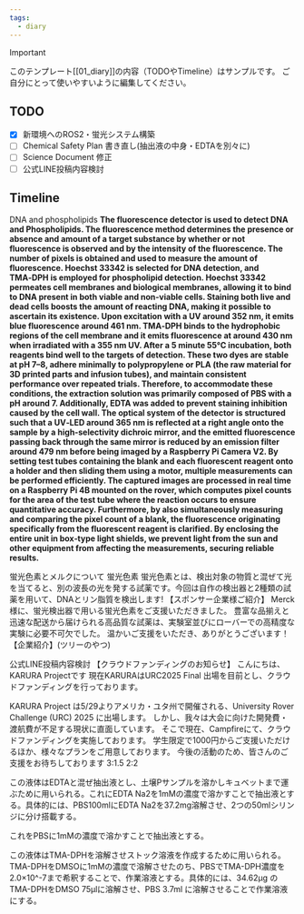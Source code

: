 ```yaml
---
tags:
  - diary
---
```

> [!IMPORTANT]
> このテンプレート[[01_diary]]の内容（TODOやTimeline）はサンプルです。
> ご自分にとって使いやすいように編集してください。

## TODO

- [x] 新環境へのROS2・蛍光システム構築
- [ ] Chemical Safety Plan 書き直し(抽出液の中身・EDTAを別々に)
- [ ] Science Document 修正
- [ ] 公式LINE投稿内容検討

## Timeline
DNA and phospholipids
**The fluorescence detector is used to detect DNA and Phospholipids. The fluorescence method determines the presence or absence and amount of a target substance by whether or not fluorescence is observed and by the intensity of the fluorescence. The number of pixels is obtained and used to measure the amount of fluorescence. Hoechst 33342 is selected for DNA detection, and TMA‑DPH is employed for phospholipid detection. Hoechst 33342 permeates cell membranes and biological membranes, allowing it to bind to DNA present in both viable and non-viable cells. Staining both live and dead cells boosts the amount of reacting DNA, making it possible to ascertain its existence. Upon excitation with a UV around 352 nm, it emits blue fluorescence around 461 nm. TMA‑DPH binds to the hydrophobic regions of the cell membrane and it emits fluorescence at around 430 nm when irradiated with a 355 nm UV. After a 5 minute 55℃ incubation, both reagents bind well to the targets of detection. These two dyes are stable at pH 7–8, adhere minimally to polypropylene or PLA (the raw material for 3D printed parts and infusion tubes), and maintain consistent performance over repeated trials. Therefore, to accommodate these conditions, the extraction solution was primarily composed of PBS with a pH around 7. Additionally, EDTA was added to prevent staining inhibition caused by the cell wall. The optical system of the detector is structured such that a UV‑LED around 365 nm is reflected at a right angle onto the sample by a high‑selectivity dichroic mirror, and the emitted fluorescence passing back through the same mirror is reduced by an emission filter around 479 nm before being imaged by a Raspberry Pi Camera V2. By setting test tubes containing the blank and each fluorescent reagent onto a holder and then sliding them using a motor, multiple measurements can be performed efficiently. The captured images are processed in real time on a Raspberry Pi 4B mounted on the rover, which computes pixel counts for the area of the test tube where the reaction occurs to ensure quantitative accuracy. Furthermore, by also simultaneously measuring and comparing the pixel count of a blank, the fluorescence originating specifically from the fluorescent reagent is clarified. By enclosing the entire unit in box‑type light shields, we prevent light from the sun and other equipment from affecting the measurements, securing reliable results.**

蛍光色素とメルクについて
蛍光色素
蛍光色素とは、検出対象の物質と混ぜて光を当てると、別の波長の光を発する試薬です。今回は自作の検出器と2種類の試薬を用いて、DNAとリン脂質を検出します!
【スポンサー企業様ご紹介】
Merck 様に、蛍光検出器で用いる蛍光色素をご支援いただきました。
豊富な品揃えと迅速な配送から届けられる高品質な試薬は、実験室並びにローバーでの高精度な実験に必要不可欠でした。
温かいご支援をいただき、ありがとうございます！
【企業紹介】(ツリーのやつ)


公式LINE投稿内容検討
【クラウドファンディングのお知らせ】
こんにちは、KARURA Projectです
現在KARURAはURC2025 Final 出場を目前とし、クラウドファンディングを行っております。

KARURA Project は5/29よりアメリカ・ユタ州で開催される、University Rover Challenge (URC) 2025 に出場します。
しかし、我々は大会に向けた開発費・渡航費が不足する現状に直面しています。
そこで現在、Campfireにて、クラウドファンディングを実施しております。
学生限定で1000円からご支援いただけるほか、様々なプランをご用意しております。
今後の活動のため、皆さんのご支援をお待ちしております
3:1.5
2:2

この液体はEDTAと混ぜ抽出液とし、土壌Pサンプルを溶かしキュベットまで運ぶために用いられる。これにEDTA Na2を1mMの濃度で溶かすことで抽出液とする。具体的には、PBS100mlにEDTA Na2を37.2mg溶解させ、2つの50mlシリンジに分け搭載する。

これをPBSに1mMの濃度で溶かすことで抽出液とする。

この液体はTMA-DPHを溶解させストック溶液を作成するために用いられる。TMA-DPHをDMSOに1mMの濃度で溶解させたのち、PBSでTMA-DPH濃度を2.0×10^-7まで希釈することで、作業溶液とする。具体的には、34.62µg のTMA-DPHをDMSO 75µlに溶解させ、PBS 3.7ml に溶解させることで作業溶液にする。